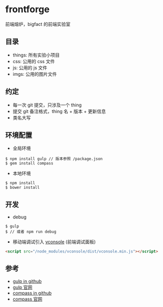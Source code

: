 # frontforge

前端熔炉，bigfact 的前端实验室

## 目录

* things: 所有实验小项目
* css: 公用的 css 文件
* js: 公用的 js 文件
* imgs: 公用的图片文件

## 约定

* 每一次 git 提交，只涉及一个 thing
* 提交 git 备注格式，thing 名 + 版本 + 更新信息
* 类名大写

## 环境配置

* 全局环境

```
$ npm install gulp // 版本参照 /package.json
$ gem install compass
```

* 本地环境

```
$ npm install
$ bower install
```

## 开发

* debug

```
$ gulp
$ // 或者 npm run debug
```

* 移动端调试引入 [vconsole](https://github.com/WechatFE/vConsole) (前端调试面板)

```html
<script src="/node_modules/vconsole/dist/vconsole.min.js"></script>
```

## 参考

* [gulp in github](https://github.com/gulpjs/gulp)
* [gulp 官网](http://gulpjs.com/)
* [compass in github](https://github.com/Compass/compass)
* [compass 官网](http://compass-style.org/)
